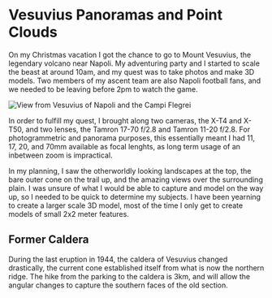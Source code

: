 # Vesuvius Panoramas and Point Clouds

On my Christmas vacation I got the chance to go to Mount Vesuvius, the legendary volcano near Napoli. 
My adventuring party and I started to scale the beast at around 10am, and my quest was to take photos and make 3D models. 
Two members of my ascent team are also Napoli football fans, and we needed to be leaving before 2pm to watch the game. 

![View from Vesuvius of Napoli and the Campi Flegrei](https://garrettspeed.com/wp-content/uploads/2025/01/campi-flegrei-overlook-scaled.webp)

In order to fulfill my quest, I brought along two cameras, the X-T4 and X-T50, and two lenses, the Tamron 17-70 f/2.8 and Tamron 11-20 f/2.8. 
For photogrammetric and panorama purposes, this essentially meant I had 11, 17, 20, and 70mm available as focal lenghts, as long term usage of an inbetween zoom is impractical.

In my planning, I saw the otherworldly looking landscapes at the top, the bare outer cone on the trail up, and the amazing views over the surrounding plain. 
I was unsure of what I would be able to capture and model on the way up, so I needed to be quick to determine my subjects. 
I have been yearning to create a larger scale 3D model, most of the time I only get to create models of small 2x2 meter features. 

## Former Caldera

During the last eruption in 1944, the caldera of Vesuvius changed drastically, the current cone established itself from what is now the northern ridge. 
The hike from the parking to the caldera is 3km, and will allow the angular changes to capture the southern faces of the old section. 